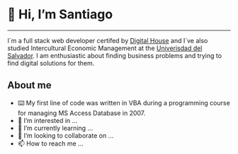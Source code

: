 # 👋 Hi, I’m Santiago
---
I´m a full stack web developer certifed by [Digital House](https://www.digitalhouse.com) and I´ve also studied Intercultural Economic Management at the [Univerisdad del Salvador](https://www.usal.edu.ar). I am enthusiastic about finding business problems and trying to find digital solutions for them.

## About me
- ⌨️ My first line of code was written in VBA during a programming course for managing MS Access Database in 2007.
- 👀 I’m interested in ...
- 🌱 I’m currently learning ...
- 💞️ I’m looking to collaborate on ...
- 📫 How to reach me ...

<!---
js-urquiza/js-urquiza is a ✨ special ✨ repository because its `README.md` (this file) appears on your GitHub profile.
You can click the Preview link to take a look at your changes.
--->
